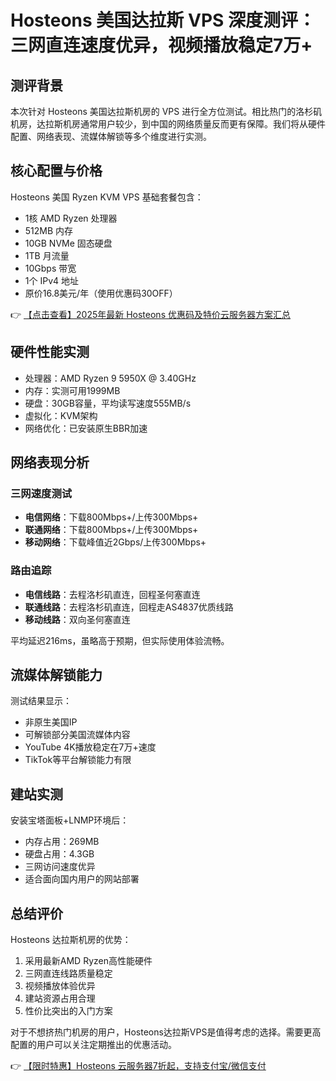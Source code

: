 # Hosteons 美国达拉斯 VPS 深度测评：三网直连速度优异，视频播放稳定7万+

## 测评背景
本次针对 Hosteons 美国达拉斯机房的 VPS 进行全方位测试。相比热门的洛杉矶机房，达拉斯机房通常用户较少，到中国的网络质量反而更有保障。我们将从硬件配置、网络表现、流媒体解锁等多个维度进行实测。

## 核心配置与价格
Hosteons 美国 Ryzen KVM VPS 基础套餐包含：
- 1核 AMD Ryzen 处理器
- 512MB 内存
- 10GB NVMe 固态硬盘
- 1TB 月流量
- 10Gbps 带宽
- 1个 IPv4 地址
- 原价16.8美元/年（使用优惠码30OFF）

👉 [【点击查看】2025年最新 Hosteons 优惠码及特价云服务器方案汇总](https://bit.ly/hosteons)

## 硬件性能实测
- 处理器：AMD Ryzen 9 5950X @ 3.40GHz
- 内存：实测可用1999MB
- 硬盘：30GB容量，平均读写速度555MB/s
- 虚拟化：KVM架构
- 网络优化：已安装原生BBR加速

## 网络表现分析
### 三网速度测试
- **电信网络**：下载800Mbps+/上传300Mbps+
- **联通网络**：下载800Mbps+/上传300Mbps+
- **移动网络**：下载峰值近2Gbps/上传300Mbps+

### 路由追踪
- **电信线路**：去程洛杉矶直连，回程圣何塞直连
- **联通线路**：去程洛杉矶直连，回程走AS4837优质线路
- **移动线路**：双向圣何塞直连

平均延迟216ms，虽略高于预期，但实际使用体验流畅。

## 流媒体解锁能力
测试结果显示：
- 非原生美国IP
- 可解锁部分美国流媒体内容
- YouTube 4K播放稳定在7万+速度
- TikTok等平台解锁能力有限

## 建站实测
安装宝塔面板+LNMP环境后：
- 内存占用：269MB
- 硬盘占用：4.3GB
- 三网访问速度优异
- 适合面向国内用户的网站部署

## 总结评价
Hosteons 达拉斯机房的优势：
1. 采用最新AMD Ryzen高性能硬件
2. 三网直连线路质量稳定
3. 视频播放体验优异
4. 建站资源占用合理
5. 性价比突出的入门方案

对于不想挤热门机房的用户，Hosteons达拉斯VPS是值得考虑的选择。需要更高配置的用户可以关注定期推出的优惠活动。

👉 [【限时特惠】Hosteons 云服务器7折起，支持支付宝/微信支付](https://bit.ly/hosteons)